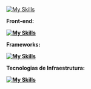 [![My Skills](https://skillicons.dev/icons?i=python,nodejs)](https://skillicons.dev)<br>
<p><b>Front-end:<b> </p>

[![My Skills](https://skillicons.dev/icons?i=js,html,css,react)](https://skillicons.dev)<br>
<p><b>Frameworks:<b> </p>

[![My Skills](https://skillicons.dev/icons?i=flask)](https://skillicons.dev)<br>
<p><b>Tecnologias de Infraestrutura:</b></p>

[![My Skills](https://skillicons.dev/icons?i=git,github,debian)](https://skillicons.dev)<br>
